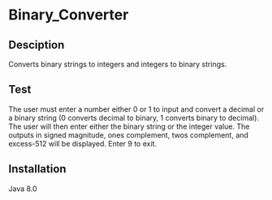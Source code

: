 # Binary_Converter
## Desciption
Converts binary strings to integers and integers to binary strings.
## Test
The user must enter a number either 0 or 1 to input and convert a decimal or 
a binary string (0 converts decimal to binary, 1 converts binary to decimal).
The user will then enter either the binary string or the integer value. The 
outputs in signed magnitude, ones complement, twos complement, and 
excess-512 will be displayed. Enter 9 to exit.
## Installation
Java 8.0
